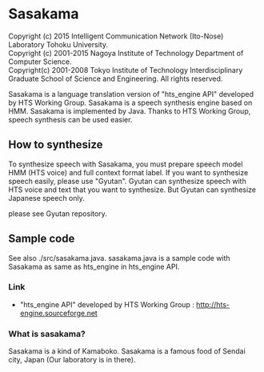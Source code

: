 # Sasakama
Copyright (c) 2015 Intelligent Communication Network (Ito-Nose) Laboratory
		   Tohoku University.  
Copyright (c) 2001-2015 Nagoya Institute of Technology
                        Department of Computer Science.  
Copyright(c) 2001-2008 Tokyo Institute of Technology
                        Interdisciplinary Graduate School of
                        Science and Engineering.
All rights reserved.

Sasakama is a language translation version of "hts_engine API" developed by HTS Working Group.
Sasakama is a speech synthesis engine based on HMM.
Sasakama is implemented by Java.
Thanks to HTS Working Group, speech synthesis can be used easier.

## How to synthesize
To synthesize speech with Sasakama, you must prepare speech model HMM (HTS voice) and full context format label.
If you want to synthesize speech easily, please use "Gyutan".
Gyutan can synthesize speech with HTS voice and text that you want to synthesize.
But Gyutan can synthesize Japanese speech only.

please see Gyutan repository.

## Sample code
See also ./src/sasakama.java. sasakama.java is a sample code with Sasakama as same as hts_engine in hts_engine API.

### Link
* "hts_engine API" developed by HTS Working Group : <http://hts-engine.sourceforge.net>

### What is sasakama?
Sasakama is a kind of Kamaboko.
Sasakama is a famous food of Sendai city, Japan (Our laboratory is in there).
